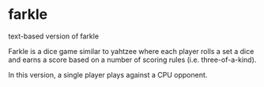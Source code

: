 # farkle
text-based version of farkle

Farkle is a dice game similar to yahtzee 
where each player rolls a set a dice and earns a score based on 
a number of scoring rules (i.e. three-of-a-kind).

In this version, a single player plays against a CPU opponent.
